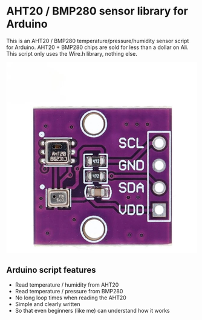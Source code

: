
# AHT20 / BMP280 sensor library for Arduino
This is an AHT20 / BMP280 temperature/pressure/humidity sensor script for Arduino.
AHT20 + BMP280 chips are sold for less than a dollar on Ali.
 This script only uses the Wire.h library, nothing else. 
 
 ![AHT20_BMP280 logo](https://github.com/peff74/ESP_AHT20_BMP280/blob/main/AHT20_BMP280.jpg)


## Arduino script features

-   Read temperature / humidity from AHT20
-    Read temperature / pressure from BMP280
- No long loop times when reading the AHT20
- Simple and clearly written
- So that even beginners (like me) can understand how it works 
  
